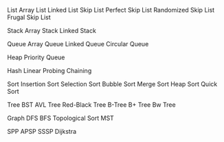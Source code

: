 List
    Array List
    Linked List
    Skip List
    Perfect Skip List
    Randomized Skip List
    Frugal Skip List

Stack
    Array Stack
    Linked Stack

Queue
    Array Queue
    Linked Queue
    Circular Queue

Heap
    Priority Queue

Hash
    Linear Probing
    Chaining

Sort
    Insertion Sort
    Selection Sort
    Bubble Sort
    Merge Sort
    Heap Sort
    Quick Sort

Tree
    BST
    AVL Tree
    Red-Black Tree
    B-Tree
    B+ Tree
    Bw Tree

Graph
    DFS
    BFS
    Topological Sort
    MST

SPP
    APSP
    SSSP
    Dijkstra
